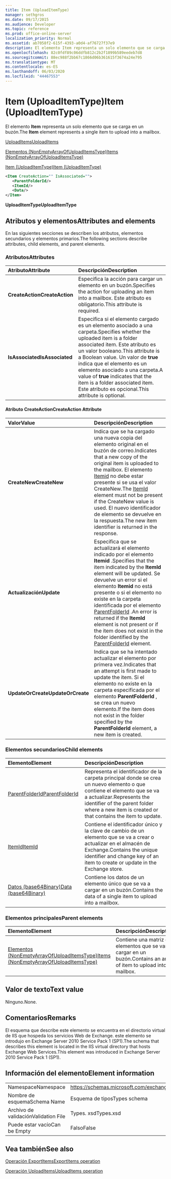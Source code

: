 ```yaml
---
title: Item (UploadItemType)
manager: sethgros
ms.date: 09/17/2015
ms.audience: Developer
ms.topic: reference
ms.prod: office-online-server
localization_priority: Normal
ms.assetid: ab7058f2-615f-4393-a0d4-af76727f37e9
description: El elemento Item representa un solo elemento que se carga en un buzón.
ms.openlocfilehash: 82c0fdf89c06ddfb812c2b2f1899b589eedeb7d8
ms.sourcegitcommit: 88ec988f2bb67c1866d06b361615f3674a24e795
ms.translationtype: MT
ms.contentlocale: es-ES
ms.lasthandoff: 06/03/2020
ms.locfileid: "44467553"
---
```

# <a name="item-uploaditemtype"></a><span data-ttu-id="57d66-103">Item (UploadItemType)</span><span class="sxs-lookup"><span data-stu-id="57d66-103">Item (UploadItemType)</span></span>

<span data-ttu-id="57d66-104">El elemento **Item** representa un solo elemento que se carga en un buzón.</span><span class="sxs-lookup"><span data-stu-id="57d66-104">The **Item** element represents a single item to upload into a mailbox.</span></span> 
  
[<span data-ttu-id="57d66-105">UploadItems</span><span class="sxs-lookup"><span data-stu-id="57d66-105">UploadItems</span></span>](uploaditems.md)
  
[<span data-ttu-id="57d66-106">Elementos (NonEmptyArrayOfUploadItemsType)</span><span class="sxs-lookup"><span data-stu-id="57d66-106">Items (NonEmptyArrayOfUploadItemsType)</span></span>](items-nonemptyarrayofuploaditemstype.md)
  
[<span data-ttu-id="57d66-107">Item (UploadItemType)</span><span class="sxs-lookup"><span data-stu-id="57d66-107">Item (UploadItemType)</span></span>](item-uploaditemtype.md)
  
```XML
<Item CreateAction="" IsAssociated="">
   <ParentFolderId/>
   <ItemId/>
   <Data/>
</Item>
```

 <span data-ttu-id="57d66-108">**UploadItemType**</span><span class="sxs-lookup"><span data-stu-id="57d66-108">**UploadItemType**</span></span>
## <a name="attributes-and-elements"></a><span data-ttu-id="57d66-109">Atributos y elementos</span><span class="sxs-lookup"><span data-stu-id="57d66-109">Attributes and elements</span></span>

<span data-ttu-id="57d66-110">En las siguientes secciones se describen los atributos, elementos secundarios y elementos primarios.</span><span class="sxs-lookup"><span data-stu-id="57d66-110">The following sections describe attributes, child elements, and parent elements.</span></span>
  
### <a name="attributes"></a><span data-ttu-id="57d66-111">Atributos</span><span class="sxs-lookup"><span data-stu-id="57d66-111">Attributes</span></span>

|<span data-ttu-id="57d66-112">**Atributo**</span><span class="sxs-lookup"><span data-stu-id="57d66-112">**Attribute**</span></span>|<span data-ttu-id="57d66-113">**Descripción**</span><span class="sxs-lookup"><span data-stu-id="57d66-113">**Description**</span></span>|
|:-----|:-----|
|<span data-ttu-id="57d66-114">**CreateAction**</span><span class="sxs-lookup"><span data-stu-id="57d66-114">**CreateAction**</span></span> <br/> |<span data-ttu-id="57d66-115">Especifica la acción para cargar un elemento en un buzón.</span><span class="sxs-lookup"><span data-stu-id="57d66-115">Specifies the action for uploading an item into a mailbox.</span></span> <span data-ttu-id="57d66-116">Este atributo es obligatorio.</span><span class="sxs-lookup"><span data-stu-id="57d66-116">This attribute is required.</span></span>  <br/> |
|<span data-ttu-id="57d66-117">**IsAssociated**</span><span class="sxs-lookup"><span data-stu-id="57d66-117">**IsAssociated**</span></span> <br/> |<span data-ttu-id="57d66-118">Especifica si el elemento cargado es un elemento asociado a una carpeta.</span><span class="sxs-lookup"><span data-stu-id="57d66-118">Specifies whether the uploaded item is a folder associated item.</span></span> <span data-ttu-id="57d66-119">Este atributo es un valor booleano.</span><span class="sxs-lookup"><span data-stu-id="57d66-119">This attribute is a Boolean value.</span></span> <span data-ttu-id="57d66-120">Un valor de **true** indica que el elemento es un elemento asociado a una carpeta.</span><span class="sxs-lookup"><span data-stu-id="57d66-120">A value of **true** indicates that the item is a folder associated item.</span></span> <span data-ttu-id="57d66-121">Este atributo es opcional.</span><span class="sxs-lookup"><span data-stu-id="57d66-121">This attribute is optional.</span></span>  <br/> |
   
#### <a name="createaction-attribute"></a><span data-ttu-id="57d66-122">Atributo CreateAction</span><span class="sxs-lookup"><span data-stu-id="57d66-122">CreateAction Attribute</span></span>

|<span data-ttu-id="57d66-123">**Valor**</span><span class="sxs-lookup"><span data-stu-id="57d66-123">**Value**</span></span>|<span data-ttu-id="57d66-124">**Descripción**</span><span class="sxs-lookup"><span data-stu-id="57d66-124">**Description**</span></span>|
|:-----|:-----|
|<span data-ttu-id="57d66-125">**CreateNew**</span><span class="sxs-lookup"><span data-stu-id="57d66-125">**CreateNew**</span></span> <br/> |<span data-ttu-id="57d66-126">Indica que se ha cargado una nueva copia del elemento original en el buzón de correo.</span><span class="sxs-lookup"><span data-stu-id="57d66-126">Indicates that a new copy of the original item is uploaded to the mailbox.</span></span> <span data-ttu-id="57d66-127">El elemento [Itemid](itemid.md) no debe estar presente si se usa el valor CreateNew.</span><span class="sxs-lookup"><span data-stu-id="57d66-127">The [ItemId](itemid.md) element must not be present if the CreateNew value is used.</span></span> <span data-ttu-id="57d66-128">El nuevo identificador de elemento se devuelve en la respuesta.</span><span class="sxs-lookup"><span data-stu-id="57d66-128">The new item identifier is returned in the response.</span></span>  <br/> |
|<span data-ttu-id="57d66-129">**Actualización**</span><span class="sxs-lookup"><span data-stu-id="57d66-129">**Update**</span></span> <br/> |<span data-ttu-id="57d66-130">Especifica que se actualizará el elemento indicado por el elemento **Itemid** .</span><span class="sxs-lookup"><span data-stu-id="57d66-130">Specifies that the item indicated by the **ItemId** element will be updated.</span></span> <span data-ttu-id="57d66-131">Se devuelve un error si el elemento **Itemid** no está presente o si el elemento no existe en la carpeta identificada por el elemento [ParentFolderId](parentfolderid.md) .</span><span class="sxs-lookup"><span data-stu-id="57d66-131">An error is returned if the **ItemId** element is not present or if the item does not exist in the folder identified by the [ParentFolderId](parentfolderid.md) element.</span></span>  <br/> |
|<span data-ttu-id="57d66-132">**UpdateOrCreate**</span><span class="sxs-lookup"><span data-stu-id="57d66-132">**UpdateOrCreate**</span></span> <br/> |<span data-ttu-id="57d66-133">Indica que se ha intentado actualizar el elemento por primera vez.</span><span class="sxs-lookup"><span data-stu-id="57d66-133">Indicates that an attempt is first made to update the item.</span></span> <span data-ttu-id="57d66-134">Si el elemento no existe en la carpeta especificada por el elemento **ParentFolderId** , se crea un nuevo elemento.</span><span class="sxs-lookup"><span data-stu-id="57d66-134">If the item does not exist in the folder specified by the **ParentFolderId** element, a new item is created.</span></span>  <br/> |
   
### <a name="child-elements"></a><span data-ttu-id="57d66-135">Elementos secundarios</span><span class="sxs-lookup"><span data-stu-id="57d66-135">Child elements</span></span>

|<span data-ttu-id="57d66-136">**Elemento**</span><span class="sxs-lookup"><span data-stu-id="57d66-136">**Element**</span></span>|<span data-ttu-id="57d66-137">**Descripción**</span><span class="sxs-lookup"><span data-stu-id="57d66-137">**Description**</span></span>|
|:-----|:-----|
|[<span data-ttu-id="57d66-138">ParentFolderId</span><span class="sxs-lookup"><span data-stu-id="57d66-138">ParentFolderId</span></span>](parentfolderid.md) <br/> |<span data-ttu-id="57d66-139">Representa el identificador de la carpeta principal donde se crea un nuevo elemento o que contiene el elemento que se va a actualizar.</span><span class="sxs-lookup"><span data-stu-id="57d66-139">Represents the identifier of the parent folder where a new item is created or that contains the item to update.</span></span>  <br/> |
|[<span data-ttu-id="57d66-140">ItemId</span><span class="sxs-lookup"><span data-stu-id="57d66-140">ItemId</span></span>](itemid.md) <br/> |<span data-ttu-id="57d66-141">Contiene el identificador único y la clave de cambio de un elemento que se va a crear o actualizar en el almacén de Exchange.</span><span class="sxs-lookup"><span data-stu-id="57d66-141">Contains the unique identifier and change key of an item to create or update in the Exchange store.</span></span>  <br/> |
|[<span data-ttu-id="57d66-142">Datos (base64Binary)</span><span class="sxs-lookup"><span data-stu-id="57d66-142">Data (base64Binary)</span></span>](data-base64binary.md) <br/> |<span data-ttu-id="57d66-143">Contiene los datos de un elemento único que se va a cargar en un buzón.</span><span class="sxs-lookup"><span data-stu-id="57d66-143">Contains the data of a single item to upload into a mailbox.</span></span>  <br/> |
   
### <a name="parent-elements"></a><span data-ttu-id="57d66-144">Elementos principales</span><span class="sxs-lookup"><span data-stu-id="57d66-144">Parent elements</span></span>

|<span data-ttu-id="57d66-145">**Elemento**</span><span class="sxs-lookup"><span data-stu-id="57d66-145">**Element**</span></span>|<span data-ttu-id="57d66-146">**Descripción**</span><span class="sxs-lookup"><span data-stu-id="57d66-146">**Description**</span></span>|
|:-----|:-----|
|[<span data-ttu-id="57d66-147">Elementos (NonEmptyArrayOfUploadItemsType)</span><span class="sxs-lookup"><span data-stu-id="57d66-147">Items (NonEmptyArrayOfUploadItemsType)</span></span>](items-nonemptyarrayofuploaditemstype.md) <br/> |<span data-ttu-id="57d66-148">Contiene una matriz de elementos que se van a cargar en un buzón.</span><span class="sxs-lookup"><span data-stu-id="57d66-148">Contains an array of item to upload into a mailbox.</span></span>  <br/> |
   
## <a name="text-value"></a><span data-ttu-id="57d66-149">Valor de texto</span><span class="sxs-lookup"><span data-stu-id="57d66-149">Text value</span></span>

<span data-ttu-id="57d66-150">Ninguno.</span><span class="sxs-lookup"><span data-stu-id="57d66-150">None.</span></span>
  
## <a name="remarks"></a><span data-ttu-id="57d66-151">Comentarios</span><span class="sxs-lookup"><span data-stu-id="57d66-151">Remarks</span></span>

<span data-ttu-id="57d66-152">El esquema que describe este elemento se encuentra en el directorio virtual de IIS que hospeda los servicios Web de Exchange. este elemento se introdujo en Exchange Server 2010 Service Pack 1 (SP1).</span><span class="sxs-lookup"><span data-stu-id="57d66-152">The schema that describes this element is located in the IIS virtual directory that hosts Exchange Web Services.This element was introduced in Exchange Server 2010 Service Pack 1 (SP1).</span></span>
  
## <a name="element-information"></a><span data-ttu-id="57d66-153">Información del elemento</span><span class="sxs-lookup"><span data-stu-id="57d66-153">Element information</span></span>

|||
|:-----|:-----|
|<span data-ttu-id="57d66-154">Namespace</span><span class="sxs-lookup"><span data-stu-id="57d66-154">Namespace</span></span>  <br/> |https://schemas.microsoft.com/exchange/services/2006/types  <br/> |
|<span data-ttu-id="57d66-155">Nombre de esquema</span><span class="sxs-lookup"><span data-stu-id="57d66-155">Schema Name</span></span>  <br/> |<span data-ttu-id="57d66-156">Esquema de tipos</span><span class="sxs-lookup"><span data-stu-id="57d66-156">Types schema</span></span>  <br/> |
|<span data-ttu-id="57d66-157">Archivo de validación</span><span class="sxs-lookup"><span data-stu-id="57d66-157">Validation File</span></span>  <br/> |<span data-ttu-id="57d66-158">Types. xsd</span><span class="sxs-lookup"><span data-stu-id="57d66-158">Types.xsd</span></span>  <br/> |
|<span data-ttu-id="57d66-159">Puede estar vacío</span><span class="sxs-lookup"><span data-stu-id="57d66-159">Can be Empty</span></span>  <br/> |<span data-ttu-id="57d66-160">Falso</span><span class="sxs-lookup"><span data-stu-id="57d66-160">False</span></span>  <br/> |
   
## <a name="see-also"></a><span data-ttu-id="57d66-161">Vea también</span><span class="sxs-lookup"><span data-stu-id="57d66-161">See also</span></span>



[<span data-ttu-id="57d66-162">Operación ExportItems</span><span class="sxs-lookup"><span data-stu-id="57d66-162">ExportItems operation</span></span>](exportitems-operation.md)
  
[<span data-ttu-id="57d66-163">Operación UploadItems</span><span class="sxs-lookup"><span data-stu-id="57d66-163">UploadItems operation</span></span>](uploaditems-operation.md)

